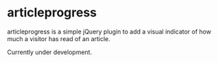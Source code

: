 articleprogress
===============

articleprogress is a simple jQuery plugin to add a visual indicator of how much a visitor has read of an article.

Currently under development.

